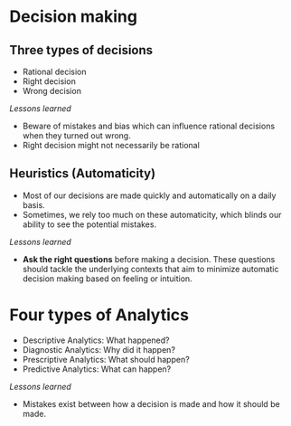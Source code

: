 # Decision making

## Three types of decisions

- Rational decision
- Right decision
- Wrong decision

*Lessons learned*

- Beware of mistakes and bias which can influence rational decisions when they turned out wrong.
- Right decision might not necessarily be rational
  
## Heuristics (Automaticity)

- Most of our decisions are made quickly and automatically on a daily basis.
- Sometimes, we rely too much on these automaticity, which blinds our ability to see the potential mistakes.

*Lessons learned*

- **Ask the right questions** before making a decision. These questions should tackle the underlying contexts that aim to minimize automatic decision making based on feeling or intuition.

# Four types of Analytics

- Descriptive Analytics: What happened?
- Diagnostic Analytics: Why did it happen?
- Prescriptive Analytics: What should happen?
- Predictive Analytics: What can happen?

*Lessons learned*

- Mistakes exist between how a decision is made and how it should be made.
